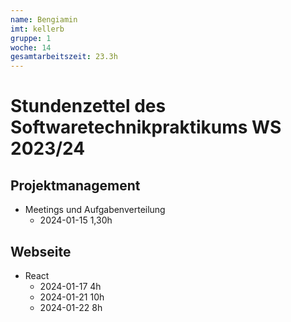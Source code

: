 ```yaml
---
name: Bengiamin
imt: kellerb
gruppe: 1
woche: 14
gesamtarbeitszeit: 23.3h
---
```


# Stundenzettel des Softwaretechnikpraktikums WS 2023/24


## Projektmanagement
- Meetings und Aufgabenverteilung
  - 2024-01-15 1,30h
  

## Webseite

- React
  - 2024-01-17 4h
  - 2024-01-21 10h
  - 2024-01-22 8h
